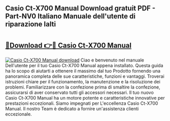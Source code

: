 ## Casio Ct-X700 Manual Download gratuit PDF - Part-NV0 Italiano Manuale dell'utente di riparazione IaIti

# <h2><a href="http://dfa68df.blite.top/?on=Casio+Ct-X700+Manual">🔗Download 👉🔴 Casio Ct-X700 Manual</a></h2>

[![Casio Ct-X700 Manual download](https://i.imgur.com/lujVjoI.png)](http://dfa68df.blite.top/?on=Casio+Ct-X700+Manual)
Ciao e benvenuto nel manuale Dell'utente per il tuo Casio Ct-X700 Manual appena installato. Questa guida ha lo scopo di aiutarti a ottenere il massimo dal tuo Prodotto fornendo una panoramica completa delle sue caratteristiche, funzioni e vantaggi. Troverai istruzioni chiare per il funzionamento, la manutenzione e la risoluzione dei problemi. Familiarizzare con la confezione prima di smaltire la confezione, assicurarsi di aver conservato tutti gli accessori necessari. Il tuo nuovo Casio Ct-X700 Manual ha un motore potente e caratteristiche innovative per prestazioni eccezionali. Siamo impegnati per L'eccellenza Casio Ct-X700 Manual. Il nostro Team è dedicato a fornire un'assistenza clienti eccezionale.

